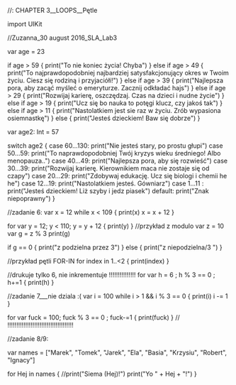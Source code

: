 //: CHAPTER 3__LOOPS__Pętle


import UIKit

//Zuzanna_30 august 2016_SLA_Lab3

var age = 23

if age > 59
{
print("To nie koniec życia! Chyba")
}
else if age > 49
{
print("To najprawdopodobniej najbardziej satysfakcjonujący okres w Twoim życiu. Ciesz się rodziną i przyjaciółi!")
}
else if age > 39
{
print("Najlepsza pora, aby zacąć myśleć o emeryturze. Zacznij odkładać hajs")
}
else if age > 29
{
print("Rozwijaj karierę, oszczędzaj. Czas na dzieci i nudne życie")
}
else if age > 19
{
print("Ucz się bo nauka to potęgi klucz, czy jakoś tak")
}
else if age > 11
{
print("Nastolatkiem jest sie raz w życiu. Zrób wypasiona osiemnastkę")
}
else
{
print("Jesteś dzieckiem! Baw się dobrze")
}


var age2: Int = 57

switch age2
{
case 60...130:
    print("Nie jesteś stary, po prostu głupi")
case 50...59:
    print("To naprawdopodobniej Twój kryzys wieku średniego! Albo menopauza..")
case 40...49:
    print("Najlepsza pora, aby się rozwieść")
case 30...39:
    print("Rozwijaj karierę. Kierownikiem maca nie zostaje się od czapy")
case 20...29:
    print("Zdobywaj edukację. Ucz się biologi i chemii he he")
case 12...19:
    print("Nastolatkiem jesteś. Gówniarz")
case 1...11 :
    print("Jesteś dzieckiem! Liż szyby i jedz piasek")
default:
    print("Znak niepoprawny")
}

//zadanie 6:
var x = 12
while x < 109
{
    print(x)
    x = x + 12
}

for var y = 12; y < 110; y = y + 12
{
    print(y)
}
//przykład z modulo
var z = 10
var g = z % 3
print(g)

if g == 0
{
    print("z podzielna przez 3")
} else
{
    print("z niepodzielna/3 ")
}


//przykład pętli FOR-IN
for index in 1..<2
{
    print(index)
}

//drukuje tylko 6, nie inkrementuje !!!!!!!!!!!!!!!
for var h = 6 ; h % 3 == 0  ; h+=1
{
    print(h)
}

//zadanie 7___nie dziala :(
var i = 100
while i > 1 && i % 3 == 0
{
print(i)
i -= 1
}

for var fuck = 100; fuck % 3 == 0 ; fuck-=1
{
    print(fuck)
}
// !!!!!!!!!!!!!!!!!!!!!!!!!!!!!!!!!!!!!

//zadanie 8/9:

var names = ["Marek", "Tomek", "Jarek", "Ela", "Basia", "Krzysiu", "Robert", "Ignacy"]

for Hej in names
{
//print("Siema \(Hej)!")
print("Yo " + Hej + "!")
}


